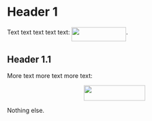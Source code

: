 # Header 1

Text text text text text: <img src="svgs/770db4ce6bfac22054672567c585efe7.svg?invert_in_darkmode" align=middle width=128.03653500000001pt height=33.20559pt/>.

## Header 1.1

More text more text more text:
<p align="center"><img src="svgs/9757b3ce1898e8b05645b450da68b79f.svg?invert_in_darkmode" align=middle width=143.107965pt height=36.53001pt/></p>

Nothing else.